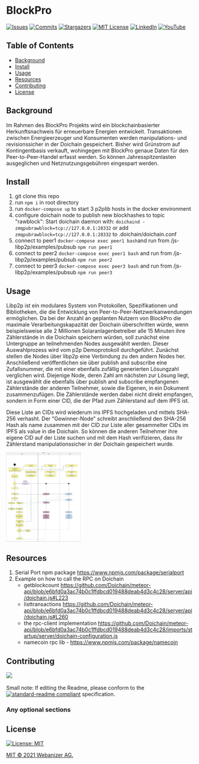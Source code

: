 # BlockPro

[![Issues][issues-shield]][issues-url]
[![Commits][commits-shield]][commits-url]
[![Stargazers][stars-shield]][stars-url]
[![MIT License][license-shield]][license-url]
[![LinkedIn][linkedin-shield]][linkedin-url]
[![YouTube][youtube-shield]][youtube-url]


## Table of Contents
- [Background](#background)
- [Install](#install)
- [Usage](#usage)
- [Resources](#resources)
- [Contributing](#contributing)
- [License](#license)

## Background

Im Rahmen des BlockPro Projekts wird ein blockchainbasierter Herkunftsnachweis für erneuerbare Energien entwickelt. Transaktionen zwischen Energieerzeuger und Konsumenten werden manipulations- und revisionssicher in der Doichain gespeichert. Bisher wird Grünstrom auf Kontingentbasis verkauft, wohingegen mit BlockPro genaue Daten für den Peer-to-Peer-Handel erfasst werden. So können Jahresspitzenlasten ausgeglichen und Netznutzungsgebühren eingespart werden. 

## Install
1. git clone this repo 
2. run ```npm i``` in root directory
3. run ```docker-compose up``` to start 3 p2plib hosts in the docker environment
4. configure doichain node to publish new blockhashes to topic "rawblock": Start doichain daemon with: ```doichaind -zmqpubrawblock=tcp://127.0.0.1:28332```
or add ```zmqpubrawblock=tcp://127.0.0.1:28332``` to .doichain/doichain.conf
5. connect to peer1 ```docker-compose exec peer1 bash```and run from /js-libp2p/examples/pubsub ```npm run peer1```
6. connect to peer2 ```docker-compose exec peer1 bash``` and run from /js-libp2p/examples/pubsub ```npm run peer2```
7. connect to peer3 ```docker-compose exec peer3 bash``` and run from /js-libp2p/examples/pubsub ```npm run peer3```

## Usage 

Libp2p ist ein modulares System von Protokollen, Spezifikationen und Bibliotheken, die die Entwicklung von Peer-to-Peer-Netzwerkanwendungen ermöglichen. Da bei der Anzahl an geplanten Nutzern von BlockPro die maximale Verarbeitungskapazität der Doichain überschritten würde, wenn beispielsweise alle 2 Millionen Solaranlagenbetreiber alle 15 Minuten ihre Zählerstände in die Doichain speichern würden, soll zunächst eine Untergruppe an teilnehmenden Nodes ausgewählt werden. Dieser Auswahlprozess wird vom p2p Demoprotokoll durchgeführt. Zunächst stellen die Nodes über libp2p eine Verbindung zu den andern Nodes her. Anschließend veröffentlichen sie über publish and subscribe eine Zufallsnummer, die mit einer ebenfalls zufällig generierten Lösungzahl verglichen wird. Diejenige Node, deren Zahl am nächsten zur Lösung liegt, ist ausgewählt die ebenfalls über publish and subscribe empfangenen Zählerstände der anderen Teilnehmer, sowie die Eigenen, in ein Dokument zusammenzufügen. Die Zählerstände werden dabei nicht direkt empfangen, sondern in Form einer CID, die der Pfad zum Zählerstand auf dem IPFS ist.

Diese Liste an CIDs wird wiederum ins IPFS hochgeladen und mittels SHA-256 verhasht. Der "Gewinner-Node" schreibt anschließend den SHA-256 Hash als name zusammen mit der CID zur Liste aller gesammelter CIDs im IPFS als value in die Doichain. So können die anderen Teilnehmer ihre eigene CID auf der Liste suchen und mit dem Hash verifizieren, dass ihr Zählerstand manipulationssicher in der Doichain gespeichert wurde. 


<img
src="./images/Activity Diagram Libp2p.jpg"
raw=true
alt="Aktivitätsdiagramm zum Peer2Peer Demoprotokoll"
style="margin-right: 10px; width: 200px"
/>


## Resources
1. Serial Port npm package https://www.npmjs.com/package/serialport
2. Example on how to call the RPC on Doichain 
    - getblockcount https://github.com/Doichain/meteor-api/blob/e6bfd0a3ac74b0c1ffdbcd019488deab4d3c4c28/server/api/doichain.js#L223
    - listtransactions https://github.com/Doichain/meteor-api/blob/e6bfd0a3ac74b0c1ffdbcd019488deab4d3c4c28/server/api/doichain.js#L260
    - the rpc-client implementation https://github.com/Doichain/meteor-api/blob/e6bfd0a3ac74b0c1ffdbcd019488deab4d3c4c28/imports/startup/server/doichain-configuration.js
    - namecoin rpc lib - https://www.npmjs.com/package/namecoin 

## Contributing

<a href="https://github.com/webanizer/BlockPro/graphs/contributors">
  <img src="https://contrib.rocks/image?repo=webanizer/BlockPro" />
</a>


Small note: If editing the Readme, please conform to the [![standard-readme compliant](https://img.shields.io/badge/readme%20style-standard-brightgreen.svg?style=flat-square)](https://github.com/RichardLitt/standard-readme) specification.

### Any optional sections

## License

[![License: MIT](https://img.shields.io/badge/License-MIT-yellow.svg)](https://opensource.org/licenses/MIT)

[MIT © 2021 Webanizer AG.](./LICENSE.txt)


<!-- MARKDOWN LINKS & IMAGES -->
<!-- https://www.markdownguide.org/basic-syntax/#reference-style-links -->
[contributors-shield]: https://img.shields.io/github/contributors/othneildrew/Best-README-Template.svg?style=for-the-badge
[contributors-url]: https://github.com/webanizer/BlockPro/graphs/contributors
[commits-shield]: https://img.shields.io/github/commit-activity/m/webanizer/BlockPro
[commits-url]: https://github.com/webanizer/BlockPro/commits/main
[stars-shield]: https://img.shields.io/github/stars/webanizer/BlockPro?style=social
[stars-url]: https://github.com/webanizer/BlockPro/stargazers
[issues-shield]: https://img.shields.io/github/issues-closed-raw/webanizer/BlockPro
[issues-url]: https://github.com/webanizer/BlockPro/issues
[license-shield]: https://img.shields.io/npm/l/doichain
[license-url]: https://github.com/webanizer/BlockPro/blob/main/LICENSE.txt
[linkedin-shield]: https://img.shields.io/badge/LinkedIn-blue?style=flat&logo=linkedin&labelColor=blue
[linkedin-url]: https://www.linkedin.com/company/webanizer-ag/about/
[youtube-shield]: https://img.shields.io/youtube/channel/views/UChqFCLQ0UfCL9GGgyS0I5oQ?style=social
[youtube-url]: https://www.youtube.com/channel/UChqFCLQ0UfCL9GGgyS0I5oQ
